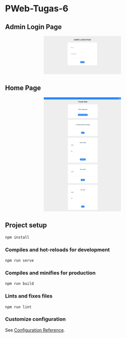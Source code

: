 # PWeb-Tugas-6

## Admin Login Page
<div style="text-align: center;">
    <img src="img/Admin.jpeg" alt="Admin Page" style="width: 50%;">
</div>

## Home Page
<div style="text-align: center;">
    <img src="img/Web.jpeg" alt="Home Page" style="width: 50%;">
</div>



## Project setup
```
npm install
```

### Compiles and hot-reloads for development
```
npm run serve
```

### Compiles and minifies for production
```
npm run build
```

### Lints and fixes files
```
npm run lint
```

### Customize configuration
See [Configuration Reference](https://cli.vuejs.org/config/).
